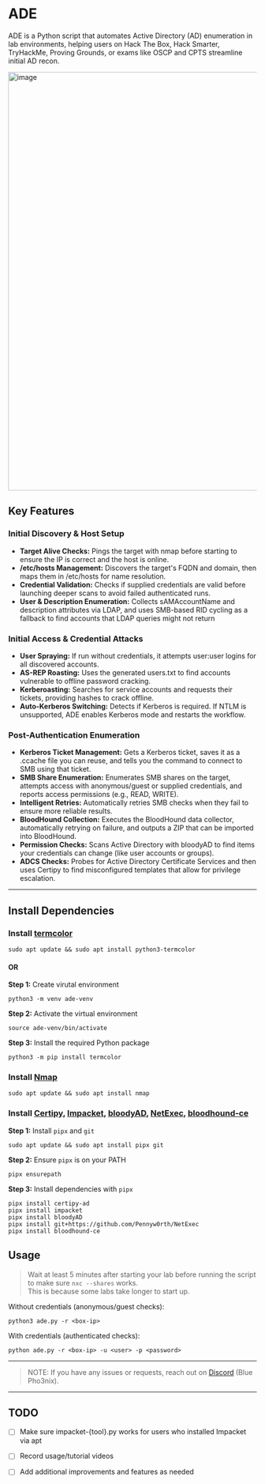 # ADE
ADE is a Python script that automates Active Directory (AD) enumeration in lab environments, helping users on Hack The Box, Hack Smarter, TryHackMe, Proving Grounds, or exams like OSCP and CPTS streamline initial AD recon.

<img width="2116" height="847" alt="image" src="https://github.com/user-attachments/assets/67889c87-bcf1-4759-a05f-7202b3036b1d" />

## Key Features
### Initial Discovery & Host Setup
- **Target Alive Checks:** Pings the target with nmap before starting to ensure the IP is correct and the host is online.
- **/etc/hosts Management:** Discovers the target's FQDN and domain, then maps them in /etc/hosts for name resolution.
- **Credential Validation:** Checks if supplied credentials are valid before launching deeper scans to avoid failed authenticated runs.
- **User & Description Enumeration:** Collects sAMAccountName and description attributes via LDAP, and uses SMB-based RID cycling as a fallback to find accounts that LDAP queries might not return

### Initial Access & Credential Attacks
- **User Spraying:** If run without credentials, it attempts user:user logins for all discovered accounts.
- **AS-REP Roasting:** Uses the generated users.txt to find accounts vulnerable to offline password cracking.
- **Kerberoasting:** Searches for service accounts and requests their tickets, providing hashes to crack offline.
- **Auto-Kerberos Switching:** Detects if Kerberos is required. If NTLM is unsupported, ADE enables Kerberos mode and restarts the workflow.

### Post-Authentication Enumeration
- **Kerberos Ticket Management:** Gets a Kerberos ticket, saves it as a .ccache file you can reuse, and tells you the command to connect to SMB using that ticket.
- **SMB Share Enumeration:** Enumerates SMB shares on the target, attempts access with anonymous/guest or supplied credentials, and reports access permissions (e.g., READ, WRITE).
- **Intelligent Retries:** Automatically retries SMB checks when they fail to ensure more reliable results.
- **BloodHound Collection:** Executes the BloodHound data collector, automatically retrying on failure, and outputs a ZIP that can be imported into BloodHound.
- **Permission Checks:** Scans Active Directory with bloodyAD to find items your credentials can change (like user accounts or groups).
- **ADCS Checks:** Probes for Active Directory Certificate Services and then uses Certipy to find misconfigured templates that allow for privilege escalation.

---

## Install Dependencies

### Install [termcolor](https://pypi.org/project/termcolor/)

```
sudo apt update && sudo apt install python3-termcolor
```
#### OR
**Step 1:** Create virutal environment 
```
python3 -m venv ade-venv
```
**Step 2:** Activate the virtual environment
```
source ade-venv/bin/activate
```
**Step 3:** Install the required Python package
```
python3 -m pip install termcolor
```
### Install [Nmap](https://nmap.org/)

```
sudo apt update && sudo apt install nmap
```

### Install [Certipy](https://github.com/ly4k/Certipy), [Impacket](https://github.com/fortra/impacket), [bloodyAD](https://github.com/CravateRouge/bloodyAD), [NetExec](https://github.com/Pennyw0rth/NetExec),  [bloodhound-ce](http://github.com/dirkjanm/BloodHound.py)

**Step 1:** Install `pipx` and `git`
```
sudo apt update && sudo apt install pipx git
```
**Step 2:** Ensure `pipx` is on your PATH
```
pipx ensurepath
```
**Step 3:** Install dependencies with `pipx`
```
pipx install certipy-ad
pipx install impacket
pipx install bloodyAD
pipx install git+https://github.com/Pennyw0rth/NetExec
pipx install bloodhound-ce
```

## Usage
> Wait at least 5 minutes after starting your lab before running the script to make sure `nxc --shares` works. 
> </br> This is because some labs take longer to start up.

Without credentials (anonymous/guest checks):
```
python3 ade.py -r <box-ip>
```

With credentials (authenticated checks):
```
python ade.py -r <box-ip> -u <user> -p <password> 
```

---

> NOTE:  If you have any issues or requests, reach out on [Discord](https://discord.gg/TujAjYXJjr) (Blue Pho3nix).

---

## TODO
- [ ] Make sure impacket-{tool}.py works for users who installed Impacket via apt
- [ ] Record usage/tutorial videos
- [ ] Add additional improvements and features as needed

 




